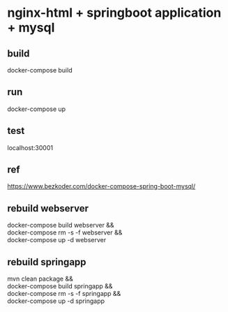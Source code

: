# nginx-html + springboot application + mysql

## build
docker-compose build

## run
docker-compose up

## test
localhost:30001

## ref
https://www.bezkoder.com/docker-compose-spring-boot-mysql/

## rebuild webserver
docker-compose build webserver && \
docker-compose rm -s -f webserver && \
docker-compose up -d webserver

## rebuild springapp
mvn clean package && \
docker-compose build springapp && \
docker-compose rm -s -f springapp && \
docker-compose up -d springapp